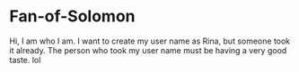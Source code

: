 # Fan-of-Solomon
Hi, I am who I am.
I want to create my user name as Rina, but someone took it already.
The person who took my user name must be having a very good taste.
lol
